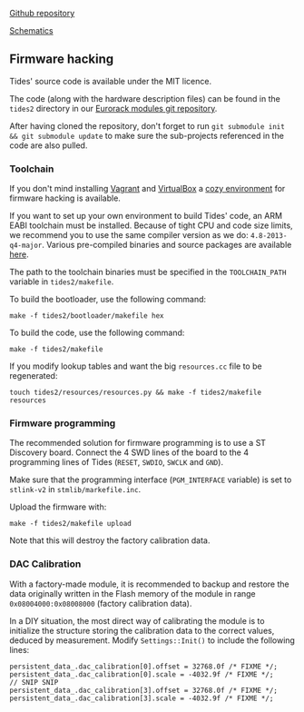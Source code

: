 [Github repository](https://github.com/pichenettes/eurorack/tree/master/tides2)

[Schematics](downloads/tides_v40.pdf)

## Firmware hacking

Tides' source code is available under the MIT licence.

The code (along with the hardware description files) can be found in the `tides2` directory in our [Eurorack modules git repository](https://github.com/pichenettes/eurorack).

After having cloned the repository, don't forget to run `git submodule init && git submodule update` to make sure the sub-projects referenced in the code are also pulled.

### Toolchain

If you don't mind installing [Vagrant](https://www.vagrantup.com/) and [VirtualBox](https://www.virtualbox.org/wiki/Downloads) a [cozy environment](https://github.com/pichenettes/mutable-dev-environment) for firmware hacking is available.

If you want to set up your own environment to build Tides' code, an ARM EABI toolchain must be installed. Because of tight CPU and code size limits, we recommend you to use the same compiler version as we do: `4.8-2013-q4-major`. Various pre-compiled binaries and source packages are available [here](https://launchpad.net/gcc-arm-embedded/4.8/4.8-2013-q4-major/).

The path to the toolchain binaries must be specified in the `TOOLCHAIN_PATH` variable in `tides2/makefile`.

To build the bootloader, use the following command:

```
make -f tides2/bootloader/makefile hex
```


To build the code, use the following command:

```
make -f tides2/makefile
```

If you modify lookup tables and want the big `resources.cc` file to be regenerated:

```
touch tides2/resources/resources.py && make -f tides2/makefile resources
```

### Firmware programming

The recommended solution for firmware programming is to use a ST Discovery board. Connect the 4 SWD lines of the board to the 4 programming lines of Tides (```RESET```, ```SWDIO```, ```SWCLK``` and ```GND```).

Make sure that the programming interface (```PGM_INTERFACE``` variable) is set to ```stlink-v2``` in ```stmlib/markefile.inc```.

Upload the firmware with:

```
make -f tides2/makefile upload
```

Note that this will destroy the factory calibration data.

### DAC Calibration

With a factory-made module, it is recommended to backup and restore the data originally written in the Flash memory of the module in range ```0x08004000:0x08008000``` (factory calibration data).

In a DIY situation, the most direct way of calibrating the module is to initialize the structure storing the calibration data to the correct values, deduced by measurement. Modify ```Settings::Init()``` to include the following lines:

```
persistent_data_.dac_calibration[0].offset = 32768.0f /* FIXME */;
persistent_data_.dac_calibration[0].scale = -4032.9f /* FIXME */;
// SNIP SNIP
persistent_data_.dac_calibration[3].offset = 32768.0f /* FIXME */;
persistent_data_.dac_calibration[3].scale = -4032.9f /* FIXME */;
```
